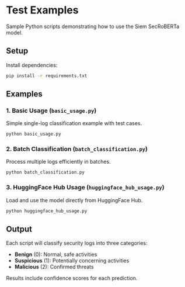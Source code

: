 # Test Examples

Sample Python scripts demonstrating how to use the Siem SecRoBERTa model.

## Setup

Install dependencies:
```bash
pip install -r requirements.txt
```

## Examples

### 1. Basic Usage (`basic_usage.py`)
Simple single-log classification example with test cases.

```bash
python basic_usage.py
```

### 2. Batch Classification (`batch_classification.py`)
Process multiple logs efficiently in batches.

```bash
python batch_classification.py
```

### 3. HuggingFace Hub Usage (`huggingface_hub_usage.py`)
Load and use the model directly from HuggingFace Hub.

```bash
python huggingface_hub_usage.py
```

## Output

Each script will classify security logs into three categories:
- **Benign** (0): Normal, safe activities
- **Suspicious** (1): Potentially concerning activities
- **Malicious** (2): Confirmed threats

Results include confidence scores for each prediction.

